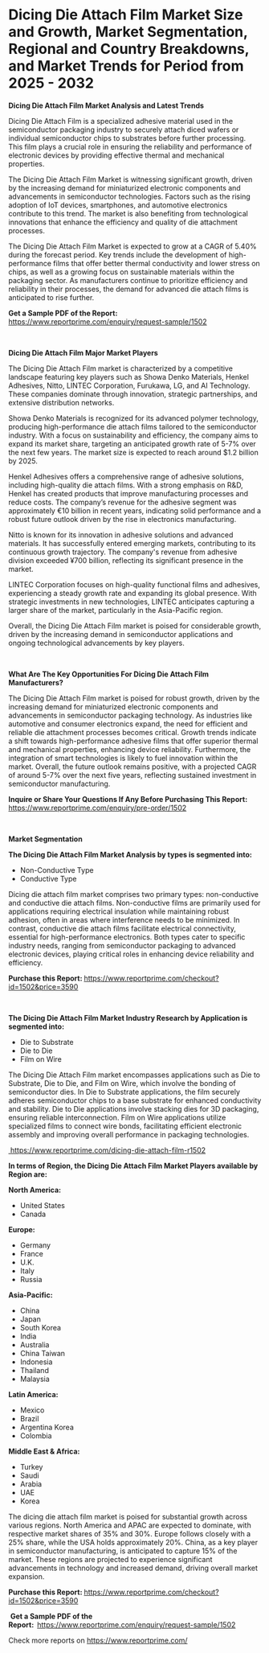 <p><h1>Dicing Die Attach Film Market Size and Growth, Market Segmentation, Regional and Country Breakdowns, and Market Trends for Period from 2025 -  2032</h1></p><p><strong>Dicing Die Attach Film Market Analysis and Latest Trends</strong></p>
<p><p>Dicing Die Attach Film is a specialized adhesive material used in the semiconductor packaging industry to securely attach diced wafers or individual semiconductor chips to substrates before further processing. This film plays a crucial role in ensuring the reliability and performance of electronic devices by providing effective thermal and mechanical properties. </p><p>The Dicing Die Attach Film Market is witnessing significant growth, driven by the increasing demand for miniaturized electronic components and advancements in semiconductor technologies. Factors such as the rising adoption of IoT devices, smartphones, and automotive electronics contribute to this trend. The market is also benefiting from technological innovations that enhance the efficiency and quality of die attachment processes.</p><p>The Dicing Die Attach Film Market is expected to grow at a CAGR of 5.40% during the forecast period. Key trends include the development of high-performance films that offer better thermal conductivity and lower stress on chips, as well as a growing focus on sustainable materials within the packaging sector. As manufacturers continue to prioritize efficiency and reliability in their processes, the demand for advanced die attach films is anticipated to rise further.</p></p>
<p><strong>Get a Sample PDF of the Report:&nbsp;</strong> <a href="https://www.reportprime.com/enquiry/request-sample/1502?utm_campaign=2243&utm_medium=2&utm_source=Github&utm_content=ia&utm_term=18032025&utm_id=dicing-die-attach-film">https://www.reportprime.com/enquiry/request-sample/1502</a></p>
<p>&nbsp;</p>
<p><strong>Dicing Die Attach Film Major Market Players</strong></p>
<p><p>The Dicing Die Attach Film market is characterized by a competitive landscape featuring key players such as Showa Denko Materials, Henkel Adhesives, Nitto, LINTEC Corporation, Furukawa, LG, and AI Technology. These companies dominate through innovation, strategic partnerships, and extensive distribution networks.</p><p>Showa Denko Materials is recognized for its advanced polymer technology, producing high-performance die attach films tailored to the semiconductor industry. With a focus on sustainability and efficiency, the company aims to expand its market share, targeting an anticipated growth rate of 5-7% over the next few years. The market size is expected to reach around $1.2 billion by 2025.</p><p>Henkel Adhesives offers a comprehensive range of adhesive solutions, including high-quality die attach films. With a strong emphasis on R&D, Henkel has created products that improve manufacturing processes and reduce costs. The company’s revenue for the adhesive segment was approximately €10 billion in recent years, indicating solid performance and a robust future outlook driven by the rise in electronics manufacturing.</p><p>Nitto is known for its innovation in adhesive solutions and advanced materials. It has successfully entered emerging markets, contributing to its continuous growth trajectory. The company's revenue from adhesive division exceeded ¥700 billion, reflecting its significant presence in the market.</p><p>LINTEC Corporation focuses on high-quality functional films and adhesives, experiencing a steady growth rate and expanding its global presence. With strategic investments in new technologies, LINTEC anticipates capturing a larger share of the market, particularly in the Asia-Pacific region.</p><p>Overall, the Dicing Die Attach Film market is poised for considerable growth, driven by the increasing demand in semiconductor applications and ongoing technological advancements by key players.</p></p>
<p>&nbsp;</p>
<p><strong>What Are The Key Opportunities For Dicing Die Attach Film Manufacturers?</strong></p>
<p><p>The Dicing Die Attach Film market is poised for robust growth, driven by the increasing demand for miniaturized electronic components and advancements in semiconductor packaging technology. As industries like automotive and consumer electronics expand, the need for efficient and reliable die attachment processes becomes critical. Growth trends indicate a shift towards high-performance adhesive films that offer superior thermal and mechanical properties, enhancing device reliability. Furthermore, the integration of smart technologies is likely to fuel innovation within the market. Overall, the future outlook remains positive, with a projected CAGR of around 5-7% over the next five years, reflecting sustained investment in semiconductor manufacturing.</p></p>
<p><strong>Inquire or Share Your Questions If Any Before Purchasing This Report:</strong> <a href="https://www.reportprime.com/enquiry/pre-order/1502?utm_campaign=2243&utm_medium=2&utm_source=Github&utm_content=ia&utm_term=18032025&utm_id=dicing-die-attach-film">https://www.reportprime.com/enquiry/pre-order/1502</a></p>
<p>&nbsp;</p>
<p><strong>Market Segmentation</strong></p>
<p><strong>The Dicing Die Attach Film Market Analysis by types is segmented into:</strong></p>
<p><ul><li>Non-Conductive Type</li><li>Conductive Type</li></ul></p>
<p><p>Dicing die attach film market comprises two primary types: non-conductive and conductive die attach films. Non-conductive films are primarily used for applications requiring electrical insulation while maintaining robust adhesion, often in areas where interference needs to be minimized. In contrast, conductive die attach films facilitate electrical connectivity, essential for high-performance electronics. Both types cater to specific industry needs, ranging from semiconductor packaging to advanced electronic devices, playing critical roles in enhancing device reliability and efficiency.</p></p>
<p><strong>Purchase this Report:&nbsp;</strong><a href="https://www.reportprime.com/checkout?id=1502&price=3590&utm_campaign=2243&utm_medium=2&utm_source=Github&utm_content=ia&utm_term=18032025&utm_id=dicing-die-attach-film">https://www.reportprime.com/checkout?id=1502&price=3590</a></p>
<p>&nbsp;</p>
<p><strong>The Dicing Die Attach Film Market Industry Research by Application is segmented into:</strong></p>
<p><ul><li>Die to Substrate</li><li>Die to Die</li><li>Film on Wire</li></ul></p>
<p><p>The Dicing Die Attach Film market encompasses applications such as Die to Substrate, Die to Die, and Film on Wire, which involve the bonding of semiconductor dies. In Die to Substrate applications, the film securely adheres semiconductor chips to a base substrate for enhanced conductivity and stability. Die to Die applications involve stacking dies for 3D packaging, ensuring reliable interconnection. Film on Wire applications utilize specialized films to connect wire bonds, facilitating efficient electronic assembly and improving overall performance in packaging technologies.</p></p>
<p><a href="https://www.reportprime.com/dicing-die-attach-film-r1502?utm_campaign=2243&utm_medium=2&utm_source=Github&utm_content=ia&utm_term=18032025&utm_id=dicing-die-attach-film">&nbsp;https://www.reportprime.com/dicing-die-attach-film-r1502</a></p>
<p><strong>In terms of Region, the Dicing Die Attach Film Market Players available by Region are:</strong></p>
<p>
    <p> <strong> North America: </strong>
        <ul>
            <li>United States</li>
            <li>Canada</li>
        </ul>
        </p> 
    <p> <strong> Europe: </strong>
        <ul>
            <li>Germany</li>
            <li>France</li>
            <li>U.K.</li>
            <li>Italy</li>
            <li>Russia</li>
        </ul>
        </p> 
    <p> <strong> Asia-Pacific: </strong>
        <ul>
            <li>China</li>
            <li>Japan</li>
            <li>South Korea</li>
            <li>India</li>
            <li>Australia</li>
            <li>China Taiwan</li>
            <li>Indonesia</li>
            <li>Thailand</li>
            <li>Malaysia</li>
        </ul>
        </p> 
    <p> <strong> Latin America: </strong>
        <ul>
            <li>Mexico</li>
            <li>Brazil</li>
            <li>Argentina Korea</li>
            <li>Colombia</li>
        </ul>
        </p> 
    <p> <strong> Middle East & Africa: </strong>
        <ul>
            <li>Turkey</li>
            <li>Saudi</li>
            <li>Arabia</li>
            <li>UAE</li>
            <li>Korea</li>
        </ul>
    </p>
    </p>
<p><p>The dicing die attach film market is poised for substantial growth across various regions. North America and APAC are expected to dominate, with respective market shares of 35% and 30%. Europe follows closely with a 25% share, while the USA holds approximately 20%. China, as a key player in semiconductor manufacturing, is anticipated to capture 15% of the market. These regions are projected to experience significant advancements in technology and increased demand, driving overall market expansion.</p></p>
<p><strong>Purchase this Report: </strong><a href="https://www.reportprime.com/checkout?id=1502&price=3590&utm_campaign=2243&utm_medium=2&utm_source=Github&utm_content=ia&utm_term=18032025&utm_id=dicing-die-attach-film">https://www.reportprime.com/checkout?id=1502&price=3590</a></p>
<p>&nbsp;<strong>Get a Sample PDF of the Report:&nbsp;&nbsp;</strong><a href="https://www.reportprime.com/enquiry/request-sample/1502?utm_campaign=2243&utm_medium=2&utm_source=Github&utm_content=ia&utm_term=18032025&utm_id=dicing-die-attach-film">https://www.reportprime.com/enquiry/request-sample/1502</a></p>
<p><strong></strong></p>
<p>Check more reports on <a href="https://www.reportprime.com/?utm_campaign=2243&utm_medium=2&utm_source=Github&utm_content=ia&utm_term=18032025&utm_id=dicing-die-attach-film">https://www.reportprime.com/</a></p>